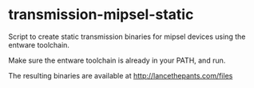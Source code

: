 transmission-mipsel-static
==========================

Script to create static transmission binaries for mipsel devices using the entware toolchain.

Make sure the entware toolchain is already in your PATH, and run.

The resulting binaries are available at http://lancethepants.com/files
